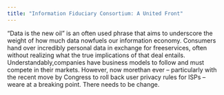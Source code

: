 ```yaml
---
title: "Information Fiduciary Consortium: A United Front"
---
```


“Data is the new oil” is an often used phrase that aims to underscore the weight of how much data nowfuels our information economy. Consumers hand over incredibly personal data in exchange for freeservices, often without realizing what the true implications of that deal entails.  Understandably,companies have business models to follow and must compete in their markets. However, now morethan ever – particularly with the recent move by Congress to roll back user privacy rules for ISPs – weare at a breaking point. There needs to be change.

